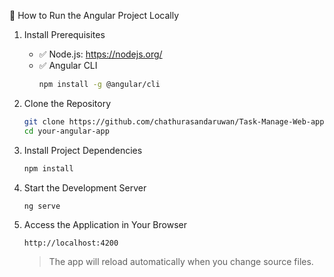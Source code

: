 🚀 How to Run the Angular Project Locally

1. Install Prerequisites
   - ✅ Node.js: https://nodejs.org/
   - ✅ Angular CLI
     ```bash
     npm install -g @angular/cli
     ```

2. Clone the Repository
   ```bash
   git clone https://github.com/chathurasandaruwan/Task-Manage-Web-app-Front-End.git
   cd your-angular-app
   ```

3. Install Project Dependencies
   ```bash
   npm install
   ```

4. Start the Development Server
   ```bash
   ng serve
   ```

5. Access the Application in Your Browser
   ```
   http://localhost:4200
   ```
   > The app will reload automatically when you change source files.
